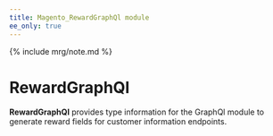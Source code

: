```yaml
---
title: Magento_RewardGraphQl module
ee_only: true
---
```


{% include mrg/note.md %}

# RewardGraphQl

**RewardGraphQl** provides type information for the GraphQl module
to generate reward fields for customer information endpoints.

